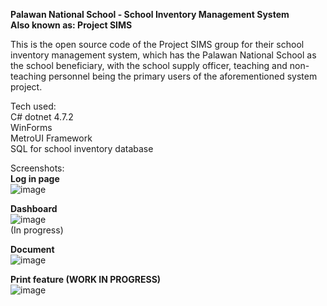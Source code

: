 **Palawan National School - School Inventory Management System**<br>
**Also known as: Project SIMS**<br>

This is the open source code of the Project SIMS group for their school inventory management system, which has the Palawan National
School as the school beneficiary, with the school supply officer, teaching and non-teaching personnel being the primary users of the 
aforementioned system project.<br>

Tech used:<br>
C# dotnet 4.7.2<br>
WinForms<br>
MetroUI Framework<br>
SQL for school inventory database<br>

Screenshots:<br>
**Log in page**<br>
![image](https://github.com/Hawksprey420/Palawan-National-School---School-Inventory-Management-System/assets/75325547/4ececebf-a705-4609-86c9-34507f071008)<br>


**Dashboard** <br>
![image](https://github.com/Hawksprey420/Palawan-National-School---School-Inventory-Management-System/assets/75325547/09961eb7-719b-47a5-8a4f-2046d73f1c5c)<br>
(In progress)

**Document** <br>
![image](https://github.com/Hawksprey420/Palawan-National-School---School-Inventory-Management-System/assets/75325547/1c924e7e-523f-4930-865f-951b4c3fbe38)<br>

**Print feature (WORK IN PROGRESS)**<br>
![image](https://github.com/Hawksprey420/Palawan-National-School---School-Inventory-Management-System/assets/75325547/1ffef557-372e-49ed-befa-7631a9baf106)<br>


